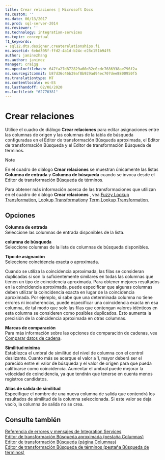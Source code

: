 ```yaml
---
title: Crear relaciones | Microsoft Docs
ms.custom: ''
ms.date: 06/13/2017
ms.prod: sql-server-2014
ms.reviewer: ''
ms.technology: integration-services
ms.topic: conceptual
f1_keywords:
- sql12.dts.designer.createrelationships.f1
ms.assetid: 6ebd305f-ffd2-4a1d-b24c-e28c151b94f5
author: janinezhang
ms.author: janinez
manager: craigg
ms.openlocfilehash: 647fa27d872829a60d32c0cdc7686938ae796f2a
ms.sourcegitcommit: b87d36c46b39af8b929ad94ec707dee8800950f5
ms.translationtype: MT
ms.contentlocale: es-ES
ms.lasthandoff: 02/08/2020
ms.locfileid: "62770381"
---
```

# <a name="create-relationships"></a>Crear relaciones
  Utilice el cuadro de diálogo **Crear relaciones** para editar asignaciones entre las columnas de origen y las columnas de la tabla de búsqueda configuradas en el Editor de transformación Búsqueda aproximada, el Editor de transformación Búsqueda y el Editor de transformación Búsqueda de términos.  
  
> [!NOTE]  
>  En el cuadro de diálogo **Crear relaciones** se muestran únicamente las listas **Columna de entrada** y **Columna de búsqueda** cuando se invoca desde el Editor de transformación Búsqueda de términos.  
  
 Para obtener más información acerca de las transformaciones que utilizan en el cuadro de diálogo **Crear relaciones** , vea [Fuzzy Lookup Transformation](lookup-transformation.md), [Lookup Transformation](lookup-transformation.md)y [Term Lookup Transformation](term-lookup-transformation.md).  
  
## <a name="options"></a>Opciones  
 **Columna de entrada**  
 Seleccione las columnas de entrada disponibles de la lista.  
  
 **columna de búsqueda**  
 Seleccione columnas de la lista de columnas de búsqueda disponibles.  
  
 **Tipo de asignación**  
 Seleccione coincidencia exacta o aproximada.  
  
 Cuando se utiliza la coincidencia aproximada, las filas se consideran duplicadas si son lo suficientemente similares en todas las columnas que tienen un tipo de coincidencia aproximada. Para obtener mejores resultados en la coincidencia aproximada, puede especificar que algunas columnas deben utilizar la coincidencia exacta en lugar de la coincidencia aproximada. Por ejemplo, si sabe que una determinada columna no tiene errores ni incoherencias, puede especificar una coincidencia exacta en esa columna, de tal modo que solo las filas que contengan valores idénticos en esta columna se consideren como posibles duplicados. Esto aumenta la precisión de la coincidencia aproximada en otras columnas.  
  
 **Marcas de comparación**  
 Para más información sobre las opciones de comparación de cadenas, vea [Comparar datos de cadena](../comparing-string-data.md).  
  
 **Similitud mínima**  
 Establezca el umbral de similitud del nivel de columna con el control deslizante. Cuanto más se acerque el valor a 1, mayor deberá ser el parecido entre el valor de búsqueda y el valor de origen para que pueda calificarse como coincidencia. Aumentar el umbral puede mejorar la velocidad de coincidencia, ya que tendrán que tenerse en cuenta menos registros candidatos.  
  
 **Alias de salida de similitud**  
 Especifique el nombre de una nueva columna de salida que contendrá los resultados de similitud de la columna seleccionada. Si este valor se deja vacío, la columna de salida no se crea.  
  
## <a name="see-also"></a>Consulte también  
 [Referencia de errores y mensajes de Integration Services](../../integration-services-error-and-message-reference.md)   
 [Editor de transformación Búsqueda aproximada &#40;pestaña Columnas&#41;](../../fuzzy-lookup-transformation-editor-columns-tab.md)   
 [Editor de transformación Búsqueda &#40;página Columnas&#41;](../../lookup-transformation-editor-columns-page.md)   
 [Editor de transformación Búsqueda de términos &#40;pestaña Búsqueda de términos&#41;](../../term-lookup-transformation-editor-term-lookup-tab.md)  
  
  
